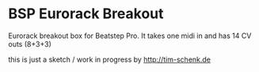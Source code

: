 BSP Eurorack Breakout
=====================

Eurorack breakout box for Beatstep Pro. It takes one midi in and has 14 CV outs (8+3+3)

this is just a sketch / work in progress by http://tim-schenk.de